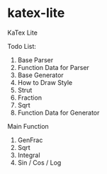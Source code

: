 # katex-lite
KaTex Lite


Todo List:

1. Base Parser
1. Function Data for Parser
1. Base Generator
1. How to Draw Style
1. Strut
1. Fraction
1. Sqrt
1. Function Data for Generator

Main Function

1. GenFrac
1. Sqrt
1. Integral
1. Sin / Cos / Log
